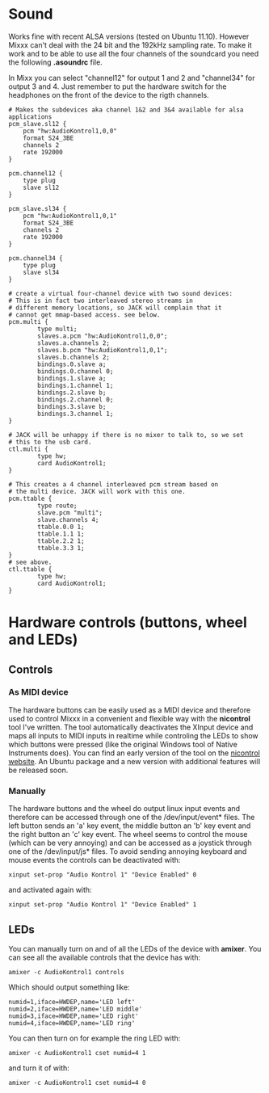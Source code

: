 # Sound

Works fine with recent ALSA versions (tested on Ubuntu 11.10). However
Mixxx can't deal with the 24 bit and the 192kHz sampling rate. To make
it work and to be able to use all the four channels of the soundcard you
need the following **.asoundrc** file.

In Mixx you can select "channel12" for output 1 and 2 and "channel34"
for output 3 and 4. Just remember to put the hardware switch for the
headphones on the front of the device to the rigth channels.

    # Makes the subdevices aka channel 1&2 and 3&4 available for alsa applications
    pcm_slave.sl12 {
        pcm "hw:AudioKontrol1,0,0"
        format S24_3BE
        channels 2
        rate 192000
    }
    
    pcm.channel12 {
        type plug
        slave sl12  
    }
    
    pcm_slave.sl34 {
        pcm "hw:AudioKontrol1,0,1"
        format S24_3BE
        channels 2
        rate 192000
    }
    
    pcm.channel34 {
        type plug
        slave sl34
    }
    
    # create a virtual four-channel device with two sound devices:
    # This is in fact two interleaved stereo streams in
    # different memory locations, so JACK will complain that it
    # cannot get mmap-based access. see below.
    pcm.multi {
            type multi;
            slaves.a.pcm "hw:AudioKontrol1,0,0";
            slaves.a.channels 2;
            slaves.b.pcm "hw:AudioKontrol1,0,1";
            slaves.b.channels 2;
            bindings.0.slave a;
            bindings.0.channel 0;
            bindings.1.slave a;
            bindings.1.channel 1;
            bindings.2.slave b;
            bindings.2.channel 0;
            bindings.3.slave b;
            bindings.3.channel 1;
    }
    
    # JACK will be unhappy if there is no mixer to talk to, so we set
    # this to the usb card. 
    ctl.multi {
            type hw;
            card AudioKontrol1;
    }
    
    # This creates a 4 channel interleaved pcm stream based on
    # the multi device. JACK will work with this one.
    pcm.ttable {
            type route;
            slave.pcm "multi";
            slave.channels 4;
            ttable.0.0 1;
            ttable.1.1 1;
            ttable.2.2 1;
            ttable.3.3 1;
    }
    # see above.
    ctl.ttable {
            type hw;
            card AudioKontrol1;
    }

# Hardware controls (buttons, wheel and LEDs)

## Controls

### As MIDI device

The hardware buttons can be easily used as a MIDI device and therefore
used to control Mixxx in a convenient and flexible way with the
**nicontrol** tool I've written. The tool automatically deactivates the
XInput device and maps all inputs to MIDI inputs in realtime while
controling the LEDs to show which buttons were pressed (like the
original Windows tool of Native Instruments does). You can find an early
version of the tool on the [nicontrol
website](http://ralf-oechsner.de/opensource/page/nicontrol). An Ubuntu
package and a new version with additional features will be released
soon.

### Manually

The hardware buttons and the wheel do output linux input events and
therefore can be accessed through one of the /dev/input/event\* files.
The left button sends an 'a' key event, the middle button an 'b' key
event and the right button an 'c' key event. The wheel seems to control
the mouse (which can be very annoying) and can be accessed as a joystick
through one of the /dev/input/js\* files. To avoid sending annoying
keyboard and mouse events the controls can be deactivated with:

    xinput set-prop "Audio Kontrol 1" "Device Enabled" 0

and activated again with:

    xinput set-prop "Audio Kontrol 1" "Device Enabled" 1

## LEDs

You can manually turn on and of all the LEDs of the device with
**amixer**. You can see all the available controls that the device has
with:

    amixer -c AudioKontrol1 controls

Which should output something like:

    numid=1,iface=HWDEP,name='LED left'
    numid=2,iface=HWDEP,name='LED middle'
    numid=3,iface=HWDEP,name='LED right'
    numid=4,iface=HWDEP,name='LED ring'

You can then turn on for example the ring LED with:

    amixer -c AudioKontrol1 cset numid=4 1

and turn it of with:

    amixer -c AudioKontrol1 cset numid=4 0
